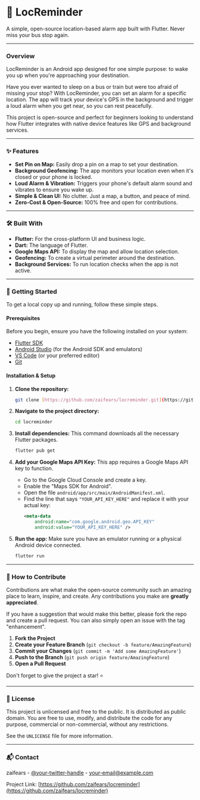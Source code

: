 # 📍 LocReminder

A simple, open-source location-based alarm app built with Flutter. Never miss your bus stop again.

---

### Overview

LocReminder is an Android app designed for one simple purpose: to wake you up when you're approaching your destination.

Have you ever wanted to sleep on a bus or train but were too afraid of missing your stop? With LocReminder, you can set an alarm for a specific location. The app will track your device's GPS in the background and trigger a loud alarm when you get near, so you can rest peacefully.

This project is open-source and perfect for beginners looking to understand how Flutter integrates with native device features like GPS and background services.

---

### ✨ Features

* **Set Pin on Map:** Easily drop a pin on a map to set your destination.
* **Background Geofencing:** The app monitors your location even when it's closed or your phone is locked.
* **Loud Alarm & Vibration:** Triggers your phone's default alarm sound and vibrates to ensure you wake up.
* **Simple & Clean UI:** No clutter. Just a map, a button, and peace of mind.
* **Zero-Cost & Open-Source:** 100% free and open for contributions.

---

### 🛠️ Built With

* **Flutter:** For the cross-platform UI and business logic.
* **Dart:** The language of Flutter.
* **Google Maps API:** To display the map and allow location selection.
* **Geofencing:** To create a virtual perimeter around the destination.
* **Background Services:** To run location checks when the app is not active.

---

### 🚀 Getting Started

To get a local copy up and running, follow these simple steps.

#### Prerequisites

Before you begin, ensure you have the following installed on your system:
* [Flutter SDK](https://flutter.dev/docs/get-started/install)
* [Android Studio](https://developer.android.com/studio) (for the Android SDK and emulators)
* [VS Code](https://code.visualstudio.com/) (or your preferred editor)
* [Git](https://git-scm.com/downloads)

#### Installation & Setup

1.  **Clone the repository:**
    ```sh
    git clone [https://github.com/zaifears/locreminder.git](https://github.com/zaifears/locreminder.git)
    ```

2.  **Navigate to the project directory:**
    ```sh
    cd locreminder
    ```

3.  **Install dependencies:**
    This command downloads all the necessary Flutter packages.
    ```sh
    flutter pub get
    ```

4.  **Add your Google Maps API Key:**
    This app requires a Google Maps API key to function.
    * Go to the Google Cloud Console and create a key.
    * Enable the "Maps SDK for Android".
    * Open the file `android/app/src/main/AndroidManifest.xml`.
    * Find the line that says `"YOUR_API_KEY_HERE"` and replace it with your actual key:
        ```xml
        <meta-data
            android:name="com.google.android.geo.API_KEY"
            android:value="YOUR_API_KEY_HERE" />
        ```

5.  **Run the app:**
    Make sure you have an emulator running or a physical Android device connected.
    ```sh
    flutter run
    ```

---

### 🤝 How to Contribute

Contributions are what make the open-source community such an amazing place to learn, inspire, and create. Any contributions you make are **greatly appreciated**.

If you have a suggestion that would make this better, please fork the repo and create a pull request. You can also simply open an issue with the tag "enhancement".

1.  **Fork the Project**
2.  **Create your Feature Branch** (`git checkout -b feature/AmazingFeature`)
3.  **Commit your Changes** (`git commit -m 'Add some AmazingFeature'`)
4.  **Push to the Branch** (`git push origin feature/AmazingFeature`)
5.  **Open a Pull Request**

Don't forget to give the project a star! ⭐

---

### 📜 License

This project is unlicensed and free to the public. It is distributed as public domain. You are free to use, modify, and distribute the code for any purpose, commercial or non-commercial, without any restrictions.

See the `UNLICENSE` file for more information.

---

### 📬 Contact

zaifears - [@your-twitter-handle](https://twitter.com/your-twitter-handle) - your-email@example.com

Project Link: [https://github.com/zaifears/locreminder](https://github.com/zaifears/locreminder)